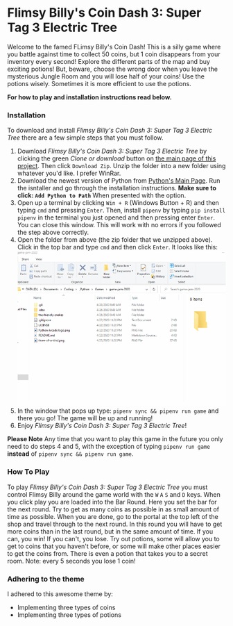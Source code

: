 # Flimsy Billy's Coin Dash 3: Super Tag 3 Electric Tree
Welcome to the famed FLimsy Billy's Coin Dash! This is a silly game where you battle against time to collect 50 coins, but 1 coin
disappears from your inventory every second! Explore the different parts of the map and buy exciting potions! But, 
beware, choose the wrong door when you leave the mysterious Jungle Room and you will lose half of your coins! Use the
potions wisely. Sometimes it is more efficient to use the potions. 

**For how to play and installation instructions read below.**

### Installation
To download and install *Flimsy Billy's Coin Dash 3: Super Tag 3 Electric Tree* there are a few simple steps that you
must follow.
1) Download *Flimsy Billy's Coin Dash 3: Super Tag 3 Electric Tree* by clicking the green *Clone or download* button on
[the main page of this project](https://github.com/CodeForeverAndEver/game-jam-2020). Then click `Download Zip`. Unzip the
folder into a new folder using whatever you'd like. I prefer WinRar.
2) Download the newest version of Python from [Python's Main Page](www.python.org). Run the isntaller and go through
the installation instructions. **Make sure to click: `Add Python to Path`** When presented with the option.
3) Open up a terminal by clicking `Win + R` (Windows Button + R) and then typing `cmd` and pressing `Enter`. Then, install `pipenv` by typing
`pip install pipenv` in the terminal you just opened and then pressing enter `Enter`. You can close this window. This
will work with no errors if you followed the step above correctly.
4) Open the folder from above (the zip folder that we unzipped above). Click in the top bar and type `cmd`
and then click `Enter`. It looks like this: ![How To Open CMD](StuffForREADME/cmd.gif)
5) In the window that pops up type: `pipenv sync && pipenv run game` and there you go! The game will be up and running!
6) Enjoy *Flimsy Billy's Coin Dash 3: Super Tag 3 Electric Tree*!

**Please Note** Any time that you want to play this game in the future you only need to do steps 4 and 5, with the exception
of typing `pipenv run game` **instead** of `pipenv sync && pipenv run game`.

### How To Play
To play *Flimsy Billy's Coin Dash 3: Super Tag 3 Electric Tree* you must control Flimsy Billy around the game world
with the `W` `A` `S` and `D` keys. When you click play you are loaded into the Bar Round. Here you set the bar
for the next round. Try to get as many coins as possible in as small amount of time as possible. When you are done,
go to the portal at the top left of the shop and travel through to the next round. In this round you will have to get
more coins than in the last round, but in the same amount of time. If you can, you win! If you can't, you lose. Try
out potions, some will allow you to get to coins that you haven't before, or some will make other places easier
to get the coins from. There is even a potion that takes you to a secret room. Note: every 5 seconds you lose 1 coin!

### Adhering to the theme
I adhered to this awesome theme by:
* Implementing three types of coins
* Implementing three types of potions